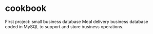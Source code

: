 # cookbook
First project: small business database
Meal delivery business database coded in MySQL to support and store business operations.
